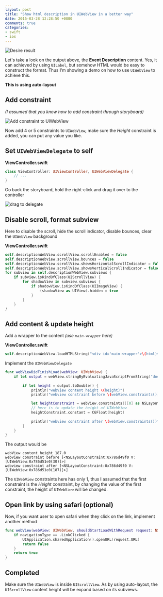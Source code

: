 ```yaml
---
layout: post
title: "Show html description in UIWebView in a better way"
date: 2015-03-28 12:28:50 +0800
comments: true
categories: 
- swift
- ios
---
```


![Desire result](http://jslim89.github.com/images/posts/2015-03-28-show-html-description-in-uiwebview-in-a-better-way/end-result.gif)

Let's take a look on the output above, the **Event Description** content.
Yes, it can achieved by using `UILabel`, but somehow HTML would be easy
to construct the format. Thus I'm showing a demo on how to use `UIWebView`
to achieve this.

**This is using auto-layout**

## Add constraint

_(I assumed that you know how to add constraint through storyboard)_

![Add constraint to UIWebView](http://jslim89.github.com/images/posts/2015-03-28-show-html-description-in-uiwebview-in-a-better-way/add-constraint.png)

Now add 4 or 5 constraints to `UIWebView`, make sure the _Height_ constraint is added, you can put any value you like.

## Set `UIWebViewDelegate` to self

**ViewController.swift**

```swift
class ViewController: UIViewController, UIWebViewDelegate {
    // ...
}
```

Go back the storyboard, hold the right-click and drag it over to the controller

![drag to delegate](http://jslim89.github.com/images/posts/2015-03-28-show-html-description-in-uiwebview-in-a-better-way/delegate.png)

## Disable scroll, format subview

Here to disable the scroll, hide the scroll indicator, disable bounces,
clear the `UIWebView` background

**ViewController.swift**

```swift
self.descriptionWebView.scrollView.scrollEnabled = false
self.descriptionWebView.scrollView.bounces = false
self.descriptionWebView.scrollView.showsHorizontalScrollIndicator = false
self.descriptionWebView.scrollView.showsVerticalScrollIndicator = false
for subview in self.descriptionWebView.subviews {
    if subview.isKindOfClass(UIScrollView) {
        for shadowView in subview.subviews {
            if shadowView.isKindOfClass(UIImageView) {
                (shadowView as UIView).hidden = true
            }
        }
    }
}
```

## Add content & update height

Add a wrapper to the content _(use `main-wrapper` here)_

**ViewController.swift**

```swift
self.descriptionWebView.loadHTMLString("<div id='main-wrapper'>\(html)</div>", baseURL: nil)
```

Implement the `UIWebViewDelegate`

```swift
func webViewDidFinishLoad(webView: UIWebView) {
    if let output = webView.stringByEvaluatingJavaScriptFromString("document.getElementById(\"main-wrapper\").offsetHeight;") {
        
        if let height = output.toDouble() {
            println("webView content height \(height)")
            println("webview constraint before \(webView.constraints())")

            let heightConstraint = webView.constraints()[0] as NSLayoutConstraint
            // here is to update the height of UIWebView
            heightConstraint.constant = CGFloat(height)
            
            println("webview constraint after \(webView.constraints())")
        }
    }
}
```

The output would be

```
webView content height 187.0
webview constraint before [<NSLayoutConstraint:0x786d49f0 V:[UIWebView:0x786d51e0(30)]>]
webview constraint after [<NSLayoutConstraint:0x786d49f0 V:[UIWebView:0x786d51e0(187)]>]
```

The `UIWebView` constraints here has only 1, thus I assumed that the first
constraint is the _Height_ constraint, by changing the value of the first
constraint, the height of `UIWebView` will be changed.

## Open link by using safari (optional)

Now, if you want user to open safari when they click on the link, implement
another method

```swift
func webView(webView: UIWebView, shouldStartLoadWithRequest request: NSURLRequest, navigationType: UIWebViewNavigationType) -> Bool {
    if navigationType == .LinkClicked {
        UIApplication.sharedApplication().openURL(request.URL)
        return false
    }
    return true
}
```

## Completed

Make sure the `UIWebView` is inside `UIScrollView`. As by using auto-layout,
the `UIScrollView` content height will be expand based on its subviews.
